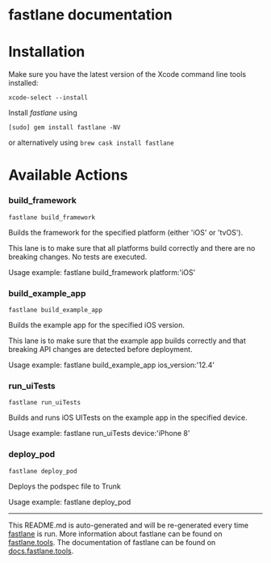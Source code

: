 fastlane documentation
================
# Installation

Make sure you have the latest version of the Xcode command line tools installed:

```
xcode-select --install
```

Install _fastlane_ using
```
[sudo] gem install fastlane -NV
```
or alternatively using `brew cask install fastlane`

# Available Actions
### build_framework
```
fastlane build_framework
```
Builds the framework for the specified platform (either 'iOS' or 'tvOS').

This lane is to make sure that all platforms build correctly and there are no breaking changes. No tests are executed.

Usage example: fastlane build_framework platform:'iOS'
### build_example_app
```
fastlane build_example_app
```
Builds the example app for the specified iOS version.

This lane is to make sure that the example app builds correctly and that breaking API changes are detected before deployment.

Usage example: fastlane build_example_app ios_version:'12.4'
### run_uiTests
```
fastlane run_uiTests
```
Builds and runs iOS UITests on the example app in the specified device.

Usage example: fastlane run_uiTests device:'iPhone 8'
### deploy_pod
```
fastlane deploy_pod
```
Deploys the podspec file to Trunk

Usage example: fastlane deploy_pod

----

This README.md is auto-generated and will be re-generated every time [fastlane](https://fastlane.tools) is run.
More information about fastlane can be found on [fastlane.tools](https://fastlane.tools).
The documentation of fastlane can be found on [docs.fastlane.tools](https://docs.fastlane.tools).
